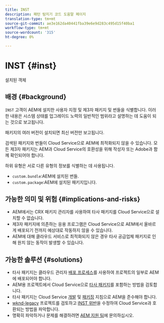 ```yaml
---
title: INST
description: 패턴 탐지기 코드 도움말 페이지
translation-type: tm+mt
source-git-commit: ae3e162da40441fba39e6e9d283c495d15f40ba1
workflow-type: tm+mt
source-wordcount: '315'
ht-degree: 0%

---
```



# INST {#inst}

설치된 객체

## 배경 {#background}

`INST` 고객이 AEM에 설치한 사용자 지정 및 제3자 패키지 및 번들을 식별합니다. 이러한 내용은 시스템 상태를 업그레이드 노력의 일반적인 범위라고 설명하는 데 도움이 되는 것으로 보고됩니다.

패키지의 여러 버전이 설치되면 최신 버전만 보고됩니다.

검색된 패키지와 번들이 Cloud Service으로 AEM에 최적화되지 않을 수 있습니다. 모든 제3자 패키지는 AEM과 Cloud Service의 호환성을 위해 작성자 또는 Adobe과 함께 확인되어야 합니다.

하위 유형은 서로 다른 유형의 정보를 식별하는 데 사용됩니다.

* `custom.bundle`:AEM에 설치된 번들.
* `custom.package`:AEM에 설치된 패키지입니다.

## 가능한 의미 및 위험 {#implications-and-risks}

* AEM에서는 CRX 패키지 관리자를 사용하여 타사 패키지를 Cloud Service으로 설치할 수 없습니다.
* 제3자 패키지에 의존하는 응용 프로그램은 Cloud Service으로 AEM에서 올바르게 배포되기 전까지 예상대로 작동하지 않을 수 있습니다.
* AEM에 대해 클라우드 서비스로 최적화되지 않은 경우 타사 공급업체 패키지로 인해 원치 않는 동작이 발생할 수 있습니다.

## 가능한 솔루션 {#solutions}

* 타사 패키지는 클라우드 관리자 [배포 프로세스](https://experienceleague.adobe.com/docs/experience-manager-cloud-service/implementing/using-cloud-manager/deploy-code.html#deployment-process)를 사용하여 프로젝트의 일부로 AEM에 배포되어야 합니다.
* AEM용 프로젝트에서 Cloud Service으로 [타사 패키지](https://experienceleague.adobe.com/docs/experience-manager-cloud-service/implementing/developing/aem-project-content-package-structure.html#embedding-3rd-party-packages)를 포함하는 방법을 검토합니다.
* 타사 패키지는 Cloud Service [개발](https://experienceleague.adobe.com/docs/experience-manager-cloud-service/implementing/developing/development-guidelines.html) 및 [패키징](https://experienceleague.adobe.com/docs/experience-manager-cloud-service/implementing/developing/repository-structure-package.html) 지침으로 AEM을 준수해야 합니다.
* [wknd-legacy](https://github.com/adobe/aem-guides-wknd-legacy/tree/code/inst) 프로젝트를 검토하고 [INST 위반](https://github.com/adobe/aem-guides-wknd-legacy/compare/main...code/inst)을 수정하여 Cloud Service과 호환되는 방법을 파악합니다.
* 명확히 파악하거나 문제를 해결하려면 [AEM 지원 팀](https://helpx.adobe.com/enterprise/using/support-for-experience-cloud.html)에 문의하십시오.
